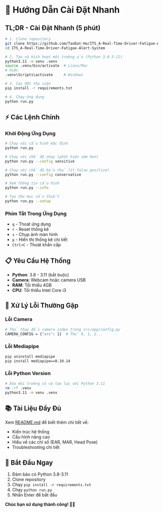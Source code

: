 # 🚀 Hướng Dẫn Cài Đặt Nhanh

## TL;DR - Cài Đặt Nhanh (5 phút)

```bash
# 1. Clone repository
git clone https://github.com/TanDat-Ho/ITS_A-Real-Time-Driver-Fatigue-Alert-System.git
cd ITS_A-Real-Time-Driver-Fatigue-Alert-System

# 2. Tạo và kích hoạt môi trường ảo (Python 3.8-3.11)
python3.11 -m venv .venv
source .venv/bin/activate  # Linux/Mac
# hoặc
.venv\Scripts\activate     # Windows

# 3. Cài đặt thư viện
pip install -r requirements.txt

# 4. Chạy ứng dụng
python run.py
```

## ⚡ Các Lệnh Chính

### Khởi Động Ứng Dụng

```bash
# Chạy với cấu hình mặc định
python run.py

# Chạy với chế độ nhạy (phát hiện sớm hơn)
python run.py --config sensitive

# Chạy với chế độ bảo thủ (ít false positive)
python run.py --config conservative

# Xem thông tin cấu hình
python run.py --info

# Tạo thư mục cần thiết
python run.py --setup
```

### Phím Tắt Trong Ứng Dụng

- `q` - Thoát ứng dụng
- `r` - Reset thống kê
- `s` - Chụp ảnh màn hình
- `p` - Hiển thị thống kê chi tiết
- `Ctrl+C` - Thoát khẩn cấp

## 📋 Yêu Cầu Hệ Thống

- **Python**: 3.8 - 3.11 (bắt buộc)
- **Camera**: Webcam hoặc camera USB
- **RAM**: Tối thiểu 4GB
- **CPU**: Tối thiểu Intel Core i3

## 🐛 Xử Lý Lỗi Thường Gặp

### Lỗi Camera
```bash
# Thử thay đổi camera index trong src/app/config.py
CAMERA_CONFIG = {"src": 1}  # Thử 0, 1, 2...
```

### Lỗi Mediapipe
```bash
pip uninstall mediapipe
pip install mediapipe==0.10.14
```

### Lỗi Python Version
```bash
# Xóa môi trường cũ và tạo lại với Python 3.11
rm -rf .venv
python3.11 -m venv .venv
```

## 📚 Tài Liệu Đầy Đủ

Xem [README.md](README.md) để biết thêm chi tiết về:
- Kiến trúc hệ thống
- Cấu hình nâng cao
- Hiểu về các chỉ số (EAR, MAR, Head Pose)
- Troubleshooting chi tiết

## 🎯 Bắt Đầu Ngay

1. Đảm bảo có Python 3.8-3.11
2. Clone repository
3. Chạy `pip install -r requirements.txt`
4. Chạy `python run.py`
5. Nhấn Enter để bắt đầu

**Chúc bạn sử dụng thành công! 🚗💨**
